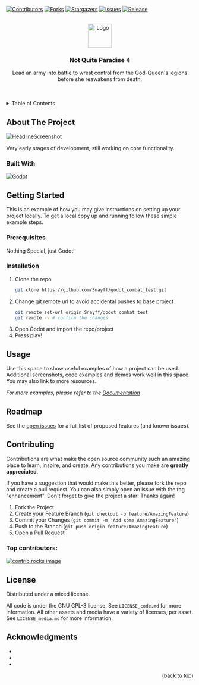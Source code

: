 <!-- readme template provided by xxx -->
<!-- Improved compatibility of back to top link: See: https://github.com/othneildrew/Best-README-Template/pull/73 -->
<a id="readme-top"></a>


<!-- PROJECT SHIELDS -->
<!--
*** I'm using markdown "reference style" links for readability.
*** Reference links are enclosed in brackets [ ] instead of parentheses ( ).
*** See the bottom of this document for the declaration of the reference variables
*** for contributors-url, forks-url, etc. This is an optional, concise syntax you may use.
*** https://www.markdownguide.org/basic-syntax/#reference-style-links
-->

[![Contributors][contributors-shield]][contributors-url]
[![Forks][forks-shield]][forks-url]
[![Stargazers][stars-shield]][stars-url]
[![Issues][issues-shield]][issues-url]
[![Release][release-shield]][release-url]





<!-- PROJECT LOGO -->
<br />
<div align="center">
  <a href="https://github.com/Snayff/godot_combat_test">
    <img src="logo.png" alt="Logo" width="64" height="64">
  </a>

<h3 align="center">Not Quite Paradise 4</h3>

  <p align="center">
    Lead an army into battle to wrest control from the God-Queen's legions before she reawakens from death. 
    <br />
	<br />
	<br />
    <!-- 
	<a href="https://github.com/Snayff/godot_combat_test"><strong>Explore the docs »</strong></a>
    <br />
    <br />
    <a href="https://github.com/Snayff/godot_combat_test">View Demo</a>
    ·
    <a href="https://github.com/Snayff/godot_combat_test/issues/new?labels=bug&template=bug-report---.md">Report Bug</a>
    ·
    <a href="https://github.com/Snayff/godot_combat_test/issues/new?labels=enhancement&template=feature-request---.md">Request Feature</a>
	  -->
  </p>
</div>



<!-- TABLE OF CONTENTS -->
<details>
  <summary>Table of Contents</summary>
  <ol>
    <li>
      <a href="#about-the-project">About The Project</a>
      <ul>
        <li><a href="#built-with">Built With</a></li>
      </ul>
    </li>
    <li>
      <a href="#getting-started">Getting Started</a>
      <ul>
        <li><a href="#prerequisites">Prerequisites</a></li>
        <li><a href="#installation">Installation</a></li>
      </ul>
    </li>
    <li><a href="#usage">Usage</a></li>
    <li><a href="#roadmap">Roadmap</a></li>
    <li><a href="#contributing">Contributing</a></li>
    <li><a href="#license">License</a></li>
    <li><a href="#contact">Contact</a></li>
    <li><a href="#acknowledgments">Acknowledgments</a></li>
  </ol>
</details>



<!-- ABOUT THE PROJECT -->
## About The Project

[![HeadlineScreenshot][headline-screenshot]][headline-screenshot-url]



Very early stages of development, still working on core functionality. 



### Built With


[![Godot][godot-shield]][godot-url]



<!-- GETTING STARTED -->
## Getting Started

This is an example of how you may give instructions on setting up your project locally.
To get a local copy up and running follow these simple example steps.

### Prerequisites

Nothing Special, just Godot!

### Installation

1. Clone the repo
   ```sh
   git clone https://github.com/Snayff/godot_combat_test.git
   ```
2. Change git remote url to avoid accidental pushes to base project
   ```sh
   git remote set-url origin Snayff/godot_combat_test
   git remote -v # confirm the changes
   ```
3. Open Godot and import the repo/project
4. Press play!

<!-- USAGE EXAMPLES -->
## Usage

Use this space to show useful examples of how a project can be used. Additional screenshots, code examples and demos work well in this space. You may also link to more resources.

_For more examples, please refer to the [Documentation](https://example.com)_


<!-- ROADMAP -->
## Roadmap

See the [open issues](https://github.com/Snayff/godot_combat_test/issues) for a full list of proposed features (and known issues).


<!-- CONTRIBUTING -->
## Contributing

Contributions are what make the open source community such an amazing place to learn, inspire, and create. Any contributions you make are **greatly appreciated**.

If you have a suggestion that would make this better, please fork the repo and create a pull request. You can also simply open an issue with the tag "enhancement".
Don't forget to give the project a star! Thanks again!

1. Fork the Project
2. Create your Feature Branch (`git checkout -b feature/AmazingFeature`)
3. Commit your Changes (`git commit -m 'Add some AmazingFeature'`)
4. Push to the Branch (`git push origin feature/AmazingFeature`)
5. Open a Pull Request


### Top contributors:

<a href="https://github.com/Snayff/godot_combat_test/graphs/contributors">
  <img src="https://contrib.rocks/image?repo=Snayff/godot_combat_test" alt="contrib.rocks image" />
</a>


<!-- LICENSE -->
## License

Distributed under a mixed license.


All code is under the GNU GPL-3 license. See `LICENSE_code.md` for more information.
All other assets and media have a variety of licenses, per asset. See `LICENSE_media.md` for more information.


<!-- ACKNOWLEDGMENTS -->
## Acknowledgments

* []()
* []()
* []()

<p align="right">(<a href="#readme-top">back to top</a>)</p>



<!-- MARKDOWN LINKS & IMAGES -->
<!-- https://www.markdownguide.org/basic-syntax/#reference-style-links -->
[release-shield]: https://img.shields.io/github/v/release/Snayff/godot_combat_template?style=for-the-badge
[release-url]: https://github.com/Snayff/godot_combat_test/releases
[contributors-shield]: https://img.shields.io/github/contributors/Snayff/godot_combat_test.svg?style=for-the-badge
[contributors-url]: https://github.com/Snayff/godot_combat_test/graphs/contributors
[forks-shield]: https://img.shields.io/github/forks/Snayff/godot_combat_test.svg?style=for-the-badge
[forks-url]: https://github.com/Snayff/godot_combat_test/network/members
[stars-shield]: https://img.shields.io/github/stars/Snayff/godot_combat_test.svg?style=for-the-badge
[stars-url]: https://github.com/Snayff/godot_combat_test/stargazers
[issues-shield]: https://img.shields.io/github/issues/Snayff/godot_combat_test.svg?style=for-the-badge
[issues-url]: https://github.com/Snayff/godot_combat_test/issues
[license-shield]: https://img.shields.io/github/license/Snayff/godot_combat_test.svg?style=for-the-badge
[license-url]: https://github.com/Snayff/godot_combat_test/blob/master/LICENSE.md
[headline-screenshot]: https://imgur.com/a/oaokpsr
[headline-screenshot-url]: https://imgur.com/a/oaokpsr
[godot-shield]: https://img.shields.io/badge/Godot-white?style=for-the-badge&logo=godotengine&logoColor=%23478CBF
[godot-url]: https://godotengine.org/
